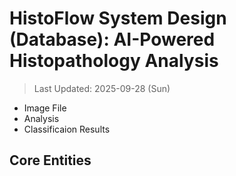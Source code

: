 # HistoFlow System Design (Database): AI-Powered Histopathology Analysis

> Last Updated: 2025-09-28 (Sun)

- Image File
- Analysis
- Classificaion Results

## Core Entities

